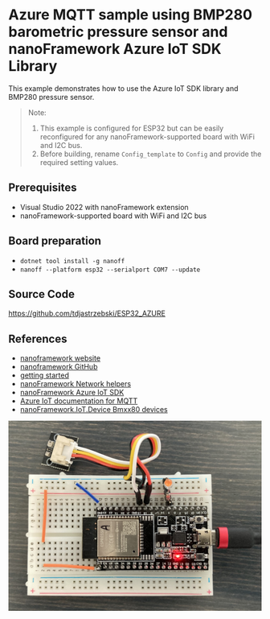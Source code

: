 ﻿# Azure MQTT sample using BMP280 barometric pressure sensor and nanoFramework Azure IoT SDK Library

This example demonstrates how to use the Azure IoT SDK library and BMP280 pressure sensor.
> Note:  
> 1. This example is configured for ESP32 but can be easily reconfigured for any nanoFramework-supported board with WiFi and I2C bus.
> 1. Before building, rename `Config_template` to `Config` and provide the required setting values.

## Prerequisites
* Visual Studio 2022 with nanoFramework extension
* nanoFramework-supported board with WiFi and I2C bus

## Board preparation
* `dotnet tool install -g nanoff`
* `nanoff --platform esp32 --serialport COM7 --update`

## Source Code
https://github.com/tdjastrzebski/ESP32_AZURE

## References
* [nanoframework website](https://www.nanoframework.net)
* [nanoframework GitHub](https://github.com/nanoframework)
* [getting started](https://docs.nanoframework.net/content/getting-started-guides/getting-started-managed.html)
* [nanoFramework Network helpers](https://github.com/nanoframework/System.Device.Wifi)
* [nanoFramework Azure IoT SDK](https://github.com/nanoframework/nanoFramework.Azure.Devices)
* [Azure IoT documentation for MQTT](https://docs.microsoft.com/en-us/azure/iot-hub/iot-hub-mqtt-support)
* [nanoFramework.IoT.Device Bmxx80 devices](https://github.com/nanoframework/nanoFramework.IoT.Device/tree/develop/devices/Bmxx80)

![](image.jpg)
